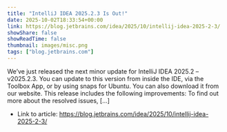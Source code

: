 ```yaml
---
title: "IntelliJ IDEA 2025.2.3 Is Out!"
date: 2025-10-02T18:33:54+00:00
link: https://blog.jetbrains.com/idea/2025/10/intellij-idea-2025-2-3/
showShare: false
showReadTime: false
thumbnail: images/misc.png
tags: ["blog.jetbrains.com"]
---
```

We’ve just released the next minor update for IntelliJ IDEA 2025.2 – v2025.2.3. You can update to this version from inside the IDE, via the Toolbox App, or by using snaps for Ubuntu. You can also download it from our website. This release includes the following improvements: To find out more about the resolved issues, […]

- Link to article: https://blog.jetbrains.com/idea/2025/10/intellij-idea-2025-2-3/